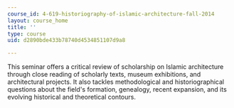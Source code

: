 ```yaml
---
course_id: 4-619-historiography-of-islamic-architecture-fall-2014
layout: course_home
title: ''
type: course
uid: d2890bde433b78740d4534851107d9a8

---
```

This seminar offers a critical review of scholarship on Islamic architecture through close reading of scholarly texts, museum exhibitions, and architectural projects. It also tackles methodological and historiographical questions about the field's formation, genealogy, recent expansion, and its evolving historical and theoretical contours.
